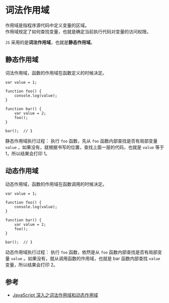 # 词法作用域

作用域是指程序源代码中定义变量的区域。  
作用域规定了如何查找变量，也就是确定当前执行代码对变量的访问权限。

`JS` 采用的是**词法作用域**，也就是**静态作用域**。

## 静态作用域

词法作用域，函数的作用域在函数定义的时候决定。  

```
var value = 1;

function foo() {
    console.log(value);
}

function bar() {
    var value = 2;
    foo();
}

bar();  // 1
```

静态作用域执行过程：
执行 `foo` 函数，先从 `foo` 函数内部查找是否有局部变量 `value` ，如果没有，就根据书写的位置，查找上面一层的代码，也就是 `value` 等于 1，所以结果会打印 1。

## 动态作用域

动态作用域，函数的作用域在函数调用的时候决定。

```
var value = 1;

function foo() {
    console.log(value);
}

function bar() {
    var value = 2;
    foo();
}

bar();  // 1
```

动态作用域执行过程：
执行 `foo` 函数，依然是从 `foo` 函数内部查找是否有局部变量 `value` 。如果没有，就从调用函数的作用域，也就是 bar 函数内部查找 `value` 变量，所以结果会打印 2。

## 参考

- [JavaScript 深入之词法作用域和动态作用域](https://github.com/mqyqingfeng/Blog/issues/3)
